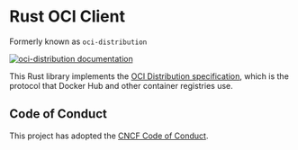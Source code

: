 # Rust OCI Client

Formerly known as `oci-distribution`

[![oci-distribution documentation](https://docs.rs/oci-distribution/badge.svg)](https://docs.rs/oci-distribution)

This Rust library implements the
[OCI Distribution specification](https://github.com/opencontainers/distribution-spec/blob/master/spec.md),
which is the protocol that Docker Hub and other container registries use.

## Code of Conduct

This project has adopted the [CNCF Code of
Conduct](https://github.com/cncf/foundation/blob/master/code-of-conduct.md).
